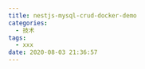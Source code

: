 ```yaml
---
title: nestjs-mysql-crud-docker-demo
categories:
  - 技术
tags:
  - xxx
date: 2020-08-03 21:36:57
---
```

